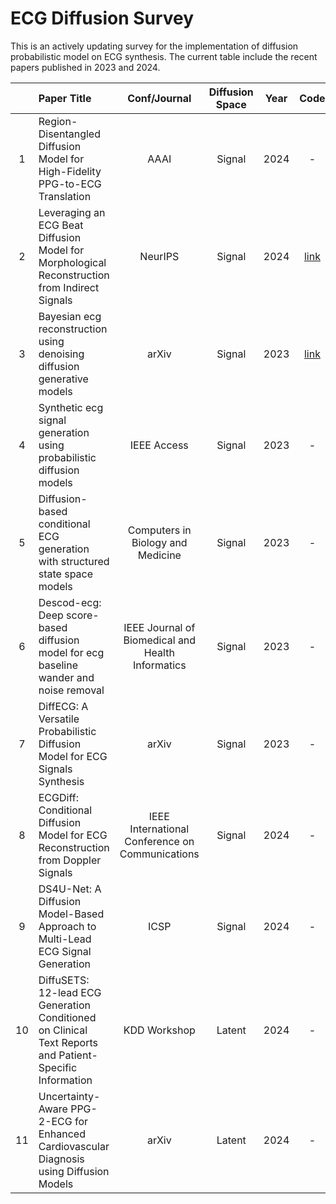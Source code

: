 # ECG Diffusion Survey

This is an actively updating survey for the implementation of diffusion probabilistic model on ECG synthesis. The current table include the recent papers published in 2023 and 2024.

| | Paper Title | Conf/Journal | Diffusion Space | Year | Code |
| :--: | :--------- | :-----: | :-----: | :-----: | :-----: |
| 1 |Region-Disentangled Diffusion Model for High-Fidelity PPG-to-ECG Translation | AAAI | Signal | 2024 | - |
| 2 |Leveraging an ECG Beat Diffusion Model for Morphological Reconstruction from Indirect Signals | NeurIPS | Signal | 2024 | [link](https://github.com/LisaBedin/BeatDiff) |
| 3 |Bayesian ecg reconstruction using denoising diffusion generative models | arXiv | Signal | 2023 | [link](https://github.com/NVlabs/edm) |
| 4 |Synthetic ecg signal generation using probabilistic diffusion models | IEEE Access | Signal | 2023 | - |
| 5 |Diffusion-based conditional ECG generation with structured state space models | Computers in Biology and Medicine | Signal | 2023 | - |
| 6 |Descod-ecg: Deep score-based diffusion model for ecg baseline wander and noise removal | IEEE Journal of Biomedical and Health Informatics | Signal | 2023 | - |
| 7 |DiffECG: A Versatile Probabilistic Diffusion Model for ECG Signals Synthesis | arXiv | Signal | 2023 | - |
| 8 |ECGDiff: Conditional Diffusion Model for ECG Reconstruction from Doppler Signals | IEEE International Conference on Communications | Signal | 2024 | - |
| 9 |DS4U-Net: A Diffusion Model-Based Approach to Multi-Lead ECG Signal Generation | ICSP | Signal | 2024 | - |
| 10 |DiffuSETS: 12-lead ECG Generation Conditioned on Clinical Text Reports and Patient-Specific Information | KDD Workshop | Latent | 2024 | - |
| 11 |Uncertainty-Aware PPG-2-ECG for Enhanced Cardiovascular Diagnosis using Diffusion Models | arXiv | Latent | 2024 | - |
